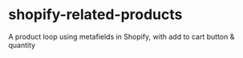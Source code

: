 # shopify-related-products
A product loop using metafields in Shopify, with add to cart button &amp; quantity
